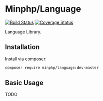 # Minphp/Language

[![Build Status](https://travis-ci.org/phillipsdata/minphp-language.svg?branch=master)](https://travis-ci.org/phillipsdata/minphp-language) [![Coverage Status](https://coveralls.io/repos/phillipsdata/minphp-language/badge.svg)](https://coveralls.io/r/phillipsdata/minphp-language)

Language Library.

## Installation

Install via composer:

```sh
composer require minphp/language:dev-master
```

## Basic Usage

TODO
